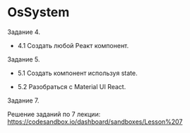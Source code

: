 # OsSystem

Задание 4.
- 4.1 Создать любой Реакт компонент.

Задание 5.
- 5.1 Создать компонент используя state.

- 5.2 Разобраться с Material UI React.


Задание 7.

Решение заданий по 7 лекции:  
https://codesandbox.io/dashboard/sandboxes/Lesson%207

